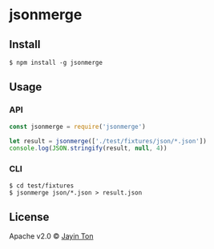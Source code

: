 # jsonmerge

## Install 

```shell
$ npm install -g jsonmerge
```

## Usage

### API

```javascript
const jsonmerge = require('jsonmerge')

let result = jsonmerge(['./test/fixtures/json/*.json'])
console.log(JSON.stringify(result, null, 4))
```

### CLI

```shell
$ cd test/fixtures
$ jsonmerge json/*.json > result.json
```

## License 

Apache v2.0 © [Jayin Ton](https://github.com/Jayin)
